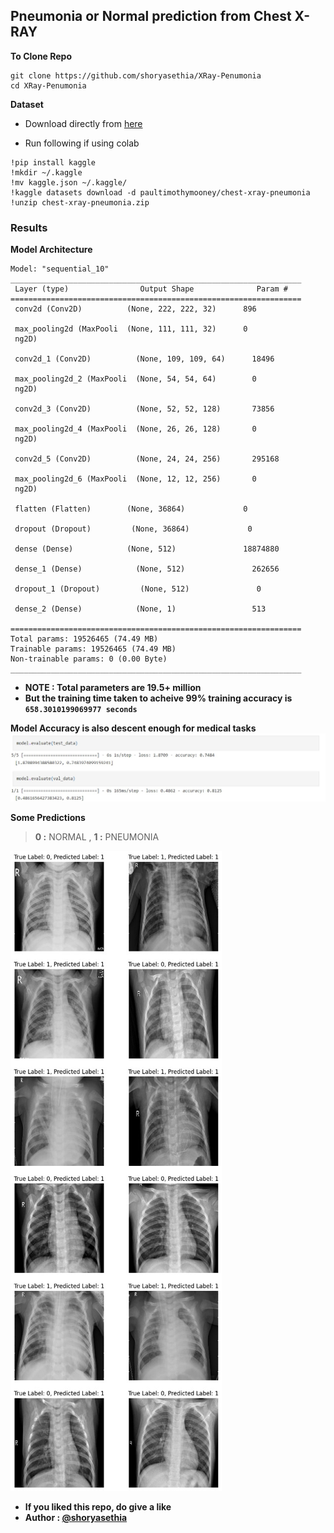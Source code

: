 ## Pneumonia or Normal prediction from Chest X-RAY 

**To Clone Repo**
```
git clone https://github.com/shoryasethia/XRay-Penumonia
cd XRay-Penumonia
```
**Dataset**
- Download directly from [here](https://www.kaggle.com/datasets/paultimothymooney/chest-xray-pneumonia)

- Run following if using colab
```
!pip install kaggle
!mkdir ~/.kaggle
!mv kaggle.json ~/.kaggle/
!kaggle datasets download -d paultimothymooney/chest-xray-pneumonia
!unzip chest-xray-pneumonia.zip
```
### Results
**Model Architecture**
```
Model: "sequential_10"
_________________________________________________________________
 Layer (type)                Output Shape              Param #   
=================================================================
 conv2d (Conv2D)          (None, 222, 222, 32)      896       
                                                                 
 max_pooling2d (MaxPooli  (None, 111, 111, 32)      0         
 ng2D)                                                           
                                                                 
 conv2d_1 (Conv2D)          (None, 109, 109, 64)      18496     
                                                                 
 max_pooling2d_2 (MaxPooli  (None, 54, 54, 64)        0         
 ng2D)                                                           
                                                                 
 conv2d_3 (Conv2D)          (None, 52, 52, 128)       73856     
                                                                 
 max_pooling2d_4 (MaxPooli  (None, 26, 26, 128)       0         
 ng2D)                                                           
                                                                 
 conv2d_5 (Conv2D)          (None, 24, 24, 256)       295168    
                                                                 
 max_pooling2d_6 (MaxPooli  (None, 12, 12, 256)       0         
 ng2D)                                                           
                                                                 
 flatten (Flatten)        (None, 36864)             0         
                                                                 
 dropout (Dropout)         (None, 36864)             0         
                                                                 
 dense (Dense)            (None, 512)               18874880  
                                                                 
 dense_1 (Dense)            (None, 512)               262656    
                                                                 
 dropout_1 (Dropout)         (None, 512)               0         
                                                                 
 dense_2 (Dense)            (None, 1)                 513       
                                                                 
=================================================================
Total params: 19526465 (74.49 MB)
Trainable params: 19526465 (74.49 MB)
Non-trainable params: 0 (0.00 Byte)
_________________________________________________________________
```

- **NOTE : Total parameters are 19.5+ million**
- **But the training time taken to acheive 99% training accuracy is `658.3010199069977 seconds`**

**Model Accuracy is also descent enough for medical tasks**
![Accuracy](https://github.com/shoryasethia/XRay-Penumonia/blob/main/TestValAccuracy.jpg)

**Some Predictions**
> **0 :** NORMAL  ,   **1 :** PNEUMONIA

![Predictions](https://github.com/shoryasethia/XRay-Penumonia/blob/main/FewPredictions.png)

- **If you liked this repo, do give a like**
- **Author : [@shoryasethia](https://github.com/shoryasethia)**
